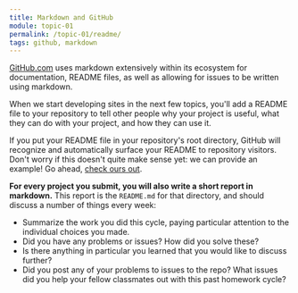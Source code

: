 ```yaml
---
title: Markdown and GitHub
module: topic-01
permalink: /topic-01/readme/
tags: github, markdown
---
```


<div class="divider-heading"></div>

[GitHub.com](https://github.com/) uses markdown extensively within its ecosystem for documentation, README files, as well as allowing for issues to be written using markdown.

When we start developing sites in the next few topics, you'll add a README file to your repository to tell other people why your project is useful, what they can do with your project, and how they can use it.

If you put your README file in your repository's root directory, GitHub will recognize and automatically surface your README to repository visitors. Don't worry if this doesn't quite make sense yet: we can provide an example! Go ahead, <a href="{{ site.git_address }}#readme" target="_blank">check ours out</a>.

**For every project you submit, you will also write a short report in markdown.** This report is the `README.md` for that directory, and should discuss a number of things every week:

- Summarize the work you did this cycle, paying particular attention to the individual choices you made.
- Did you have any problems or issues? How did you solve these?
- Is there anything in particular you learned that you would like to discuss further?
- Did you post any of your problems to issues to the repo? What issues did you help your fellow classmates out with this past homework cycle?
